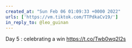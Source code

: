 ```yaml
---
created_at: "Sun Feb 06 01:09:33 +0000 2022"
urls: ['https://vm.tiktok.com/TTPdkaCv19/']
in_reply_to: @leo_guinan
---
```


Day 5 : celebrating a win
https://t.co/Twb0wq2I2s